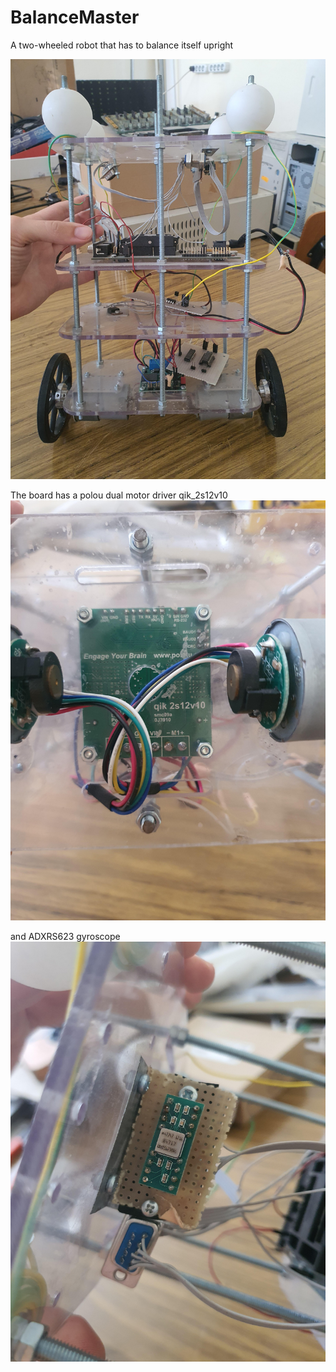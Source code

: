 # BalanceMaster
A two-wheeled robot that has to balance itself upright

![Picture of the robot](media/robot_upright.jpeg)

The board has a polou dual motor driver qik_2s12v10
![Picture of the driver](media/motor_driver.jpeg) 

and ADXRS623 gyroscope
![Picture of the driver](media/gyroscope.jpeg) 
